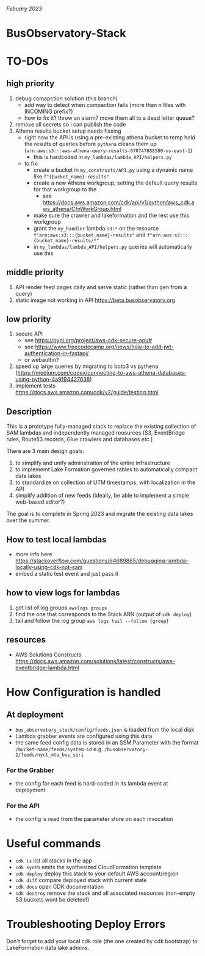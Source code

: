 
###### Febuary 2023
# BusObservatory-Stack 

# TO-DOs

## high priority

1. debug comapction solution (this branch)
    - add way to detect when compaction fails (more than n files with INCOMING prefix?)
    - how to fix it? throw an alarm? move them all to a dead letter queue?
2. remove all secrets so i can publish the code
3. Athena results bucket setup needs fixxing
    - right now the API is using a pre-existing athena bucket to temp hold the results of queries before `pythena` cleans them up (`arn:aws:s3:::aws-athena-query-results-870747888580-us-east-1`)
        - this is hardcoded in `my_lambdas/lambda_API/helpers.py`
    - to fix:
        - create a bucket in `my_constructs/API.py` using a dynamic name like `f"{bucket_name}-results"`
        - create a new Athena workgroup, setting the default query results for that workgroup to the
            - see https://docs.aws.amazon.com/cdk/api/v1/python/aws_cdk.aws_athena/CfnWorkGroup.html
        - make sure the crawler and lakeformation and the rest use this workgroup
        - grant the `my_handler` lambda `s3:*` on the resource `f"arn:aws:s3:::{bucket_name}-results"` and `f"arn:aws:s3:::{bucket_name}-results/*"`
        - in `my_lambdas/lambda_API/helpers.py` queries will automatically use this

## middle priority

1. API render feed pages daily and serve static (rather than gen from a query)
2. static image not working in API https://beta.busobservatory.org


## low priority

1. secure API
    - see https://pypi.org/project/aws-cdk-secure-api/#
    - see https://www.freecodecamp.org/news/how-to-add-jwt-authentication-in-fastapi/
    - or webauthn?
2. speed up large queries by migrating to boto3 vs pythena (https://medium.com/codex/connecting-to-aws-athena-databases-using-python-4a9194427638)
3. implement tests https://docs.aws.amazon.com/cdk/v2/guide/testing.html


## Description
This is a prototype fully-managed stack to replace the existing collection of SAM lambdas and independently managed reosurces (S3, EventBridge rules, Route53 records, Glue crawlers and databases etc.)

There are 3 main design goals:
1. to simplify and unify adminstration of the entire infrastructure
2. to implememt Lake Formation governed tables to automatically compact data lakes
3. to standardize on collection of UTM timestamps, with localization in the API
4. simplify addition of new feeds (ideally, be able to implement a simple web-based editor?)

The goal is to complete in Spring 2023 and migrate the existing data lakes over the summer.

## How to test local lambdas
- more info here https://stackoverflow.com/questions/64689865/debugging-lambda-locally-using-cdk-not-sam
- embed a static test event and just pass it

## how to view logs for lambdas

1. get list of log groups `awslogs groups`
2. find the one that corresponds to the Stack ARN (output of `cdk deploy`)
3. tail and follow the log group `aws logs tail --follow {group}`

## resources

- AWS Solutions Constructs https://docs.aws.amazon.com/solutions/latest/constructs/aws-eventbridge-lambda.html

# How Configuration is handled

## At deployment
- `bus_observatory_stack/config/feeds.json` is loaded from the local disk
- Lambda grabber events are configured using this data
- the same feed config data is stored in an SSM Parameter with the format `/bucket-name/feeds/system-id` e.g. `/busobservatory-2/feeds/nyct_mta_bus_siri`

### For the Grabber
- the config for each feed is hard-coded in its lambda event at deployment

### For the API
- the config is read from the parameter store on each invocation


# Useful commands

 * `cdk ls`          list all stacks in the app
 * `cdk synth`       emits the synthesized CloudFormation template
 * `cdk deploy`      deploy this stack to your default AWS account/region
 * `cdk diff`        compare deployed stack with current state
 * `cdk docs`        open CDK documentation
* `cdk destroy`      remove the stack and all associated resources (non-empty S3 buckets wont be deleted!)

# Troubleshooting Deploy Errors

Don't forget to add your local cdk role (the one created by cdk bootstrap) to LakeFormation data lake admins.